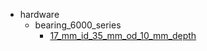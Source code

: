 * hardware
  * bearing_6000_series
    * [17_mm_id_35_mm_od_10_mm_depth](hardware/bearing_6000_series/17_mm_id_35_mm_od_10_mm_depth)
